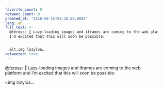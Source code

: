 ```yaml
---
favorite_count: 0
retweet_count: 0
created_at: "2018-08-15T08:30:50.000Z"
lang: en
full_text: >-
  @feross: 🌟 Lazy-loading images and iframes are coming to the web platform and
  I'm excited that this will soon be possible:


  &lt;img lazyloa…
retweeted: true
---
```


[@feross](https://twitter.com/feross): 🌟 Lazy-loading images and iframes are
coming to the web platform and I'm excited that this will soon be possible:

&lt;img lazyloa…
